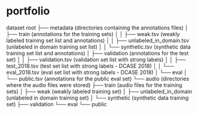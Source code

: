 # portfolio

dataset root ├── metadata (directories containing the annotations files) │ ├── train (annotations for the training sets) │ │ ├── weak.tsv (weakly labeled training set list and annotations) │ │ ├── unlabeled_in_domain.tsv (unlabeled in domain training set list) │ │ └── synthetic.tsv (synthetic data training set list and annotations) │ ├── validation (annotations for the test set) │ │ ├── validation.tsv (validation set list with strong labels) │ │ ├── test_2018.tsv (test set list with strong labels - DCASE 2018) │ │ └── eval_2018.tsv (eval set list with strong labels - DCASE 2018) │ └── eval │ └── public.tsv (annotations for the public eval set) └── audio (directories where the audio files were stored) ├── train (audio files for the training sets) │ ├── weak (weakly labeled training set) │ ├── unlabeled_in_domain (unlabeled in domain training set) │ └── synthetic (synthetic data training set) ├── validation └── eval └── public
